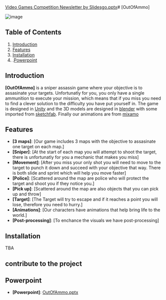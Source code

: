 [Video Games Competition Newsletter by Slidesgo.pptx](https://github.com/user-attachments/files/17144309/Video.Games.Competition.Newsletter.by.Slidesgo.pptx)# [OutOfAmmo]

![image](https://github.com/user-attachments/assets/2708df46-c3eb-4309-8e88-727e057071c1)

## Table of Contents
1. [Introduction](#introduction)
2. [Features](#features)
3. [Installation](#installation)
4. .[Powerpoint](#powerpoint)


## Introduction

**[OutOfAmmo]** is a sniper assassin game where your objective is to assasinate your targets. Unfortunatly for you, you only have a single ammunition to execute your mission, which means that if you miss you need to find a clever solution to the difficulty you have put yourself in. The game is designed in [Unity](https://unity.com/) and the 3D models are designed in [blender](https://www.blender.org/) with some imported from [sketchfab](https://sketchfab.com/feed). Finally our animations are from [mixamo](https://www.mixamo.com/)

## Features

- **[3 maps]**: [Our game includes 3 maps with the objective to assasinate one target on each map.]
- **[Sniper]**: [At the start of each map you will attempt to shoot the target, there is unfortunatly for you a mechanic that makes you miss]
- **[Movement]**: [After you miss your only shot you will need to move to the target to punch it down and succeed with your objective that way. There is both slide and sprint which will help you move faster]
- **[Police]**: [Scattered around the map are police who will protect the target and shoot you if they notice you.]
- **[Pick up]**: [Scattered around the map are also objects that you can pick up and throw]
- **[Target]**: [The Target will try to escape and if it reaches a point you will lose, therefore you need to hurry.]
- **[Animations]**: [Our characters have animations that help bring life to the world.]
- **[Post-processing]**: [To enchance the visuals we have post-processing]

## Installation

TBA

## contribute to the project

## Powerpoint
- **[Powerpoint]**: [OutOfAmmo.pptx](https://github.com/user-attachments/files/17144318/OutOfAmmo.pptx)


